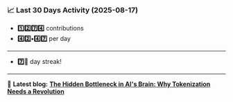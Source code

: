 <!--START_STATS-->
### 📈 Last 30 Days Activity (2025-08-17)  
- **1️⃣2️⃣7️⃣4️⃣** contributions  
- **4️⃣2️⃣•4️⃣7️⃣** per day
---
- **7️⃣🎱** day streak!
---
📝 **Latest blog:** [**The Hidden Bottleneck in AI's Brain: Why Tokenization Needs a Revolution**](https://andriak.com/blog/tokenization-revolution)
<!--END_STATS-->
